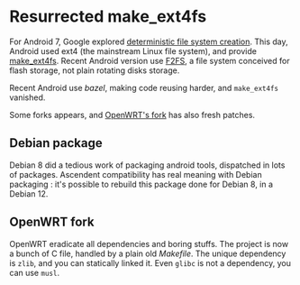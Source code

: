 # Resurrected make_ext4fs

For Android 7, Google explored [deterministic file system creation](https://source.android.com/docs/core/ota/reduce_size).
This day, Android used ext4 (the mainstream Linux file system), and provide [make_ext4fs](https://android.googlesource.com/platform/system/extras/+/android-7.0.0_r3/ext4_utils/make_ext4fs.c).
Recent Android version use [F2FS](https://en.wikipedia.org/wiki/F2FS), a file system conceived for flash storage, not plain rotating disks storage.

Recent Android use _bazel_, making code reusing harder, and `make_ext4fs` vanished.

Some forks appears, and [OpenWRT's fork](https://git.openwrt.org/?p=project/make_ext4fs.git;a=summary) has also fresh patches.

## Debian package

Debian 8 did a tedious work of packaging android tools, dispatched in lots of packages.
Ascendent compatibility has real meaning with Debian packaging : it's possible to rebuild this package done for Debian 8, in a Debian 12.

## OpenWRT fork

OpenWRT eradicate all dependencies and boring stuffs.
The project is now a bunch of C file, handled by a plain old _Makefile_.
The unique dependency is `zlib`, and you can statically linked it.
Even `glibc` is not a dependency, you can use `musl`.

